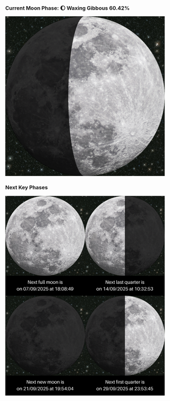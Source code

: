 ### Current Moon Phase: 🌔 Waxing Gibbous 60.42%
![Moon Phase](moonphase.png)
### Next Key Phases
![Gallery](gallery.png)